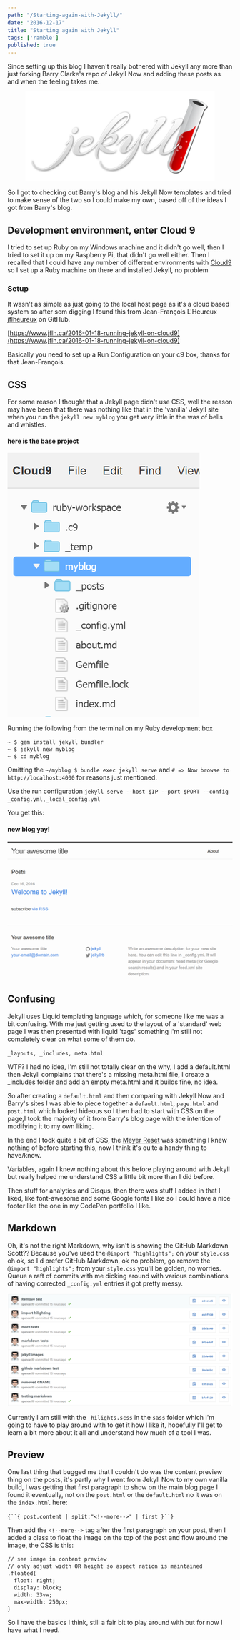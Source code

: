 ```yaml
---
path: "/Starting-again-with-Jekyll/"
date: "2016-12-17"
title: "Starting again with Jekyll"
tags: ['ramble']
published: true
---
```


Since setting up this blog I haven't really bothered with Jekyll any more than
just forking Barry Clarke's repo of Jekyll Now and adding these posts as and
when the feeling takes me.

<figure class="floatRight">
	<img style="height: 200px;" src="./jekyll-logo.png" alt="git">
	<!--<figcaption></figcaption>-->
</figure>

So I got to checking out Barry's blog and his Jekyll Now templates and tried to
make sense of the two so I could make my own, based off of the ideas I got from
Barry's blog.

## Development environment, enter Cloud 9

I tried to set up Ruby on my Windows machine and it didn't go well, then I tried
to set it up on my Raspberry Pi, that didn't go well either. Then I recalled
that I could have any number of different environments with
[Cloud9](https://c9.io/?redirect=0) so I set up a Ruby machine on there and
installed Jekyll, no problem

### Setup

It wasn't as simple as just going to the local host page as it's a cloud based
system so after som digging I found this from Jean-François L'Heureux
[jflheureux](https://github.com/jflheureux) on GitHub.

[https://www.jflh.ca/2016-01-18-running-jekyll-on-cloud9](https://www.jflh.ca/2016-01-18-running-jekyll-on-cloud9)

Basically you need to set up a Run Configuration on your c9 box, thanks for that
Jean-François.

## CSS

For some reason I thought that a Jekyll page didn't use CSS, well the reason may
have been that there was nothing like that in the 'vanilla' Jekyll site when you
run the `jekyll new myblog` you get very little in the was of bells and
whistles.

#### here is the base project

![bas-project-layout](./base-jekyll-project.png)

Running the following from the terminal on my Ruby development box

```
~ $ gem install jekyll bundler
~ $ jekyll new myblog
~ $ cd myblog
```

Omitting the `~/myblog $ bundle exec jekyll serve` and
`# => Now browse to http://localhost:4000` for reasons just mentioned.

Use the run configuration
`jekyll serve --host $IP --port $PORT --config _config.yml,_local_config.yml`

You get this:

#### new blog yay!

![base-jekyll-site](./base-jekyll-site.png)

## Confusing

Jekyll uses Liquid templating language which, for someone like me was a bit
confusing. With me just getting used to the layout of a 'standard' web page I
was then presented with liquid 'tags' something I'm still not completely clear
on what some of them do.

`_layouts, _includes, meta.html`

WTF? I had no idea, I'm still not totally clear on the why, I add a default.html
then Jekyll complains that there's a missing meta.html file, I create a
\_includes folder and add an empty meta.html and it builds fine, no idea.

So after creating a `default.html` and then comparing with Jekyll Now and
Barry's sites I was able to piece together a `default.html`, `page.html` and
`post.html` which looked hideous so I then had to start with CSS on the page,I
took the majority of it from Barry's blog page with the intention of modifying
it to my own liking.

In the end I took quite a bit of CSS, the
[Meyer Reset](http://meyerweb.com/eric/tools/css/reset/) was something I knew
nothing of before starting this, now I think it's quite a handy thing to
have/know.

Variables, again I knew nothing about this before playing around with Jekyll but
really helped me understand CSS a little bit more than I did before.

Then stuff for analytics and Disqus, then there was stuff I added in that I
liked, like font-awesome and some Google fonts I like so I could have a nice
footer like the one in my CodePen portfolio I like.

## Markdown

Oh, it's not the right Markdown, why isn't is showing the GitHub Markdown
Scott?? Because you've used the `@import "highlights";` on your `style.css` oh
ok, so I'd prefer GitHub Markdown, ok no problem, go remove the
`@import "highlights";` from your `style.css` you'll be golden, no worries.
Queue a raft of commits with me dicking around with various combinations of
having corrected `_config.yml` entries it got pretty messy.

![dem-commits](./dem-commits.png)

Currently I am still with the `_hilights.scss` in the `sass` folder which I'm
going to have to play around with to get it how I like it, hopefully I'll get to
learn a bit more about it all and understand how much of a tool I was.

## Preview

One last thing that bugged me that I couldn't do was the content preview thing
on the posts, it's partly why I went from Jekyll Now to my own vanilla build, I
was getting that first paragraph to show on the main blog page I found it
eventually, not on the `post.html` or the `default.html` no it was on the
`index.html` here:

` {``{ post.content | split:"<!--more-->" | first }``} `

Then add the `<!--more-->` tag after the first paragraph on your post, then I
added a class to float the image on the top of the post and flow around the
image, the CSS is this:

```
// see image in content preview
// only adjust width OR height so aspect ration is maintained
.floated{
  float: right;
  display: block;
  width: 33vw;
  max-width: 250px;
}
```

So I have the basics I think, still a fair bit to play around with but for now I
have what I need.
